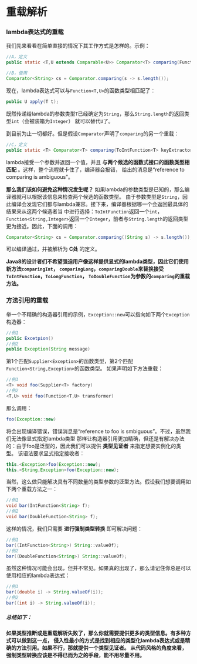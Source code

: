重载解析
============================
### lambda表达式的重载
我们先来看看在简单直接的情况下其工作方式是怎样的。示例：
```java
//A，定义
public static <T,U extends Comparable<U>> Comparator<T> comparing(Function<T,U> keyExtractor);
```
```java
//B，使用
Comparator<String> cs = Comparator.comparing(s -> s.length());
```
现在，lambda表达式可以与`Function<T,U>`的函数类型相匹配了：
```java
public U apply(T t);
```
既然传递给lambda的参数类型`T`已经确定为`String`，那么`String.length`的返回类型`int`（会被装箱为`Integer`）
就可以替代`U`了。

到目前为止一切都好。但是假设`Comparator`声明了`comparing`的另一个重载：
```java
//C，定义
public static <T> Comparator<T> comparing(ToIntFunction<T> keyExtractor);
```
lambda接受一个参数并返回一个值，并且 **与两个候选的函数式接口的函数类型相匹配** 。这样，整个流程就卡住了，编译器会报错，
给出的消息是“reference to comparing is ambiguous”。

**那么我们该如何避免这种情况发生呢？** 如果lambda的参数类型是已知的，那么编译器就可以根据该信息来检查两个候选的函数类型。
由于参数类型是`String`，因此编译会发现它们都与lambda兼容。接下来，编译器根据哪一个会返回最具体的结果来从这两个候选者当
中进行选择：`ToIntFunction`返回一个`int`，`Function<String,Integer>`返回一个`Integer`，前者与`String.length`的返回类型
更为接近。因此，下面的调用：
```java
Comparator<String> cs = Comparator.comparing((String s) -> s.length());
```
可以编译通过，并被解析为 **C处** 的定义。

**Java8的设计者们不希望强迫用户像这样提供显式的lambda类型，因此它们使用新方法`comparingInt`，
`comparingLong`，`comparingDouble`来替换接受`ToIntFunction`，`ToLongFunction`，
`ToDoubleFunction`为参数的`comparing`的重载方法。**

### 方法引用的重载
举一个不精确的构造器引用的示例，`Exception::new`可以指向如下两个`Exception`构造器：
```java
//例1
public Excetpion()
//例2
public Exception(String message)
```
第1个匹配`Supplier<Exception>`的函数类型，第2个匹配`Function<String,Exception>`的函数类型。
如果声明如下方法重载：
```java
//例1
<T> void foo(Supplier<T> factory)
//例2
<T,U> void foo(Function<T,U> transformer)
```
那么调用：
```java
foo(Exception::new)
```
将会出现编译错误，错误消息是“reference to foo is smbiguous”。不过，虽然我们无法像显式指定lambda类型
那样让构造器引用更加精确，但还是有解决办法的：由于foo是泛型的，因此我们可以提供 **类型见证者** 来指定想要实例化的类型。
该语法要求显式指定接收者：
```java
this.<Exception>foo(Exception::new);
this.<String,Exception>foo(Exception::new);
```
当然，这么做只能解决具有不同数量的类型参数的泛型方法。假设我们想要调用如下两个重载方法之一：
```java
//例1
void bar(IntFunction<String> f);
//例2
void bar(DoubleFunction<String> f);
```
这样的情况，我们只需要 **进行强制类型转换** 即可解决问题：
```java
//例1
bar((IntFunction<String>) String::valueOf);
//例2
bar((DoubleFunction<String>) String::valueOf);
```
虽然这种情况可能会出现，但并不常见。如果真的出现了，那么请记住你总是可以使用相应的lambda表达式：
```java
//例1
bar((double i) -> String.valueOf(i));
//例2
bar((int i) -> String.valueOf(i));
```
##### 总结如下：
**如果类型推断或是重载解析失败了，那么你就需要提供更多的类型信息。有多种方式可以做到这一点，
侵入性最小的方式是找到相应的类型化lambda表达式或是精确的方法引用。如果不行，那就提供一个类型见证者。
从代码风格的角度来看，强制类型转换应该是不得已而为之的手段，能不用尽量不用。**
